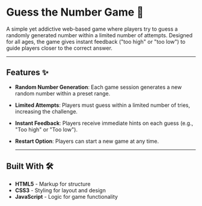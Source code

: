 # Guess the Number Game 🎲

A simple yet addictive web-based game where players try to guess a randomly generated number within a limited number of attempts.
Designed for all ages, the game gives instant feedback ("too high" or "too low") to guide players closer to the correct answer.

---
## Features ✨
- **Random Number Generation**: Each game session generates a new random number within a preset range.
- **Limited Attempts**: Players must guess within a limited number of tries, increasing the challenge.
- **Instant Feedback**: Players receive immediate hints on each guess (e.g., "Too high" or "Too low").
- **Restart Option**: Players can start a new game at any time.

  ---
## Built With 🛠️
- **HTML5** - Markup for structure
- **CSS3** - Styling for layout and design
- **JavaScript** - Logic for game functionality
  
